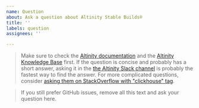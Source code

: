 ```yaml
---
name: Question
about: Ask a question about Altinity Stable Builds®
title: ''
labels: question
assignees: ''

---
```


> Make sure to check the [Altinity documentation](https://docs.altinity.com/) and the [Altinity Knowledge Base](https://kb.altinity.com/) first. If the question is concise and probably has a short answer, asking it in the [the Altinity Slack channel](https://altinitydbworkspace.slack.com/join/shared_invite/zt-1togw9b4g-N0ZOXQyEyPCBh_7IEHUjdw#/shared-invite/email) is probably the fastest way to find the answer. For more complicated questions, consider [asking them on StackOverflow with "clickhouse" tag](https://stackoverflow.com/questions/tagged/clickhouse). 

> If you still prefer GitHub issues, remove all this text and ask your question here.
